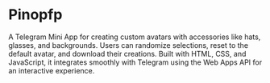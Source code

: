# Pinopfp
A Telegram Mini App for creating custom avatars with accessories like hats, glasses, and backgrounds. Users can randomize selections, reset to the default avatar, and download their creations. Built with HTML, CSS, and JavaScript, it integrates smoothly with Telegram using the Web Apps API for an interactive experience.
